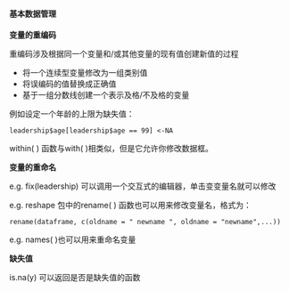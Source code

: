 #### 基本数据管理

**变量的重编码**

重编码涉及根据同一个变量和/或其他变量的现有值创建新值的过程

* 将一个连续型变量修改为一组类别值
* 将误编码的值替换成正确值
* 基于一组分数线创建一个表示及格/不及格的变量

例如设定一个年龄的上限为缺失值：

```
leadership$age[leadership$age == 99] <-NA
```

within( ) 函数与with( )相类似，但是它允许你修改数据框。

**变量的重命名**

e.g. fix(leadership) 可以调用一个交互式的编辑器，单击变变量名就可以修改

e.g. reshape 包中的rename( ) 函数也可以用来修改变量名，格式为：

```
rename(dataframe, c(oldname = " newname ", oldname = "newname",...))
```

e.g. names( )也可以用来重命名变量

**缺失值**

is.na(y) 可以返回是否是缺失值的函数

